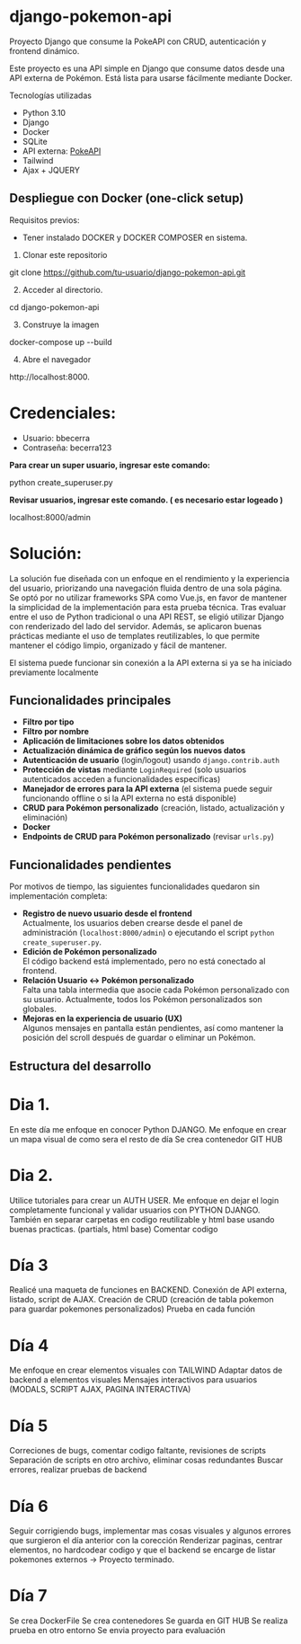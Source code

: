 # django-pokemon-api
Proyecto Django que consume la PokeAPI con CRUD, autenticación y frontend dinámico.

Este proyecto es una API simple en Django que consume datos desde una API externa de Pokémon. Está lista para usarse fácilmente mediante Docker.

Tecnologías utilizadas
- Python 3.10
- Django
- Docker
- SQLite
- API externa: [PokeAPI](https://pokeapi.co/)
- Tailwind
- Ajax + JQUERY

## Despliegue con Docker (one-click setup)

Requisitos previos: 

- Tener instalado DOCKER y DOCKER COMPOSER en sistema. 

1. Clonar este repositorio

git clone https://github.com/tu-usuario/django-pokemon-api.git

2. Acceder al directorio.
   
cd django-pokemon-api

3. Construye la imagen

docker-compose up --build

4. Abre el navegador

http://localhost:8000.


# Credenciales:

- Usuario: bbecerra
- Contraseña: becerra123

**Para crear un super usuario, ingresar este comando:**

python create_superuser.py

**Revisar usuarios, ingresar este comando. ( es necesario estar logeado )**

localhost:8000/admin

# Solución: 

La solución fue diseñada con un enfoque en el rendimiento y la experiencia del usuario, priorizando una navegación fluida dentro de una sola página.
Se optó por no utilizar frameworks SPA como Vue.js, en favor de mantener la simplicidad de la implementación para esta prueba técnica.
Tras evaluar entre el uso de Python tradicional o una API REST, se eligió utilizar Django con renderizado del lado del servidor. Además, se aplicaron buenas prácticas mediante el uso de templates reutilizables, lo que permite mantener el código limpio, organizado y fácil de mantener.

El sistema puede funcionar sin conexión a la API externa si ya se ha iniciado previamente localmente

## Funcionalidades principales

- **Filtro por tipo**
- **Filtro por nombre**
- **Aplicación de limitaciones sobre los datos obtenidos**
- **Actualización dinámica de gráfico según los nuevos datos**
- **Autenticación de usuario** (login/logout) usando `django.contrib.auth`
- **Protección de vistas** mediante `LoginRequired` (solo usuarios autenticados acceden a funcionalidades específicas)
- **Manejador de errores para la API externa** (el sistema puede seguir funcionando offline o si la API externa no está disponible)
- **CRUD para Pokémon personalizado** (creación, listado, actualización y eliminación)
- **Docker**
- **Endpoints de CRUD para Pokémon personalizado** (revisar `urls.py`)

## Funcionalidades pendientes

Por motivos de tiempo, las siguientes funcionalidades quedaron sin implementación completa:

- **Registro de nuevo usuario desde el frontend**  
  Actualmente, los usuarios deben crearse desde el panel de administración (`localhost:8000/admin`) o ejecutando el script `python create_superuser.py`.
- **Edición de Pokémon personalizado**  
  El código backend está implementado, pero no está conectado al frontend.
- **Relación Usuario ↔ Pokémon personalizado**  
  Falta una tabla intermedia que asocie cada Pokémon personalizado con su usuario. Actualmente, todos los Pokémon personalizados son globales.
- **Mejoras en la experiencia de usuario (UX)**  
  Algunos mensajes en pantalla están pendientes, así como mantener la posición del scroll después de guardar o eliminar un Pokémon.

## Estructura del desarrollo
# Dia 1. 
En este día me enfoque en conocer Python DJANGO. 
Me enfoque en crear un mapa visual de como sera el resto de día 
Se crea contenedor GIT HUB

# Dia 2. 
Utilice tutoriales para crear un AUTH USER. 
Me enfoque en dejar el login completamente funcional y validar usuarios con PYTHON DJANGO. 
También en separar carpetas en codigo reutilizable y html base usando buenas practicas. (partials, html base) 
Comentar codigo

# Día 3 
Realicé una maqueta de funciones en BACKEND. 
Conexión de API externa, listado, script de AJAX.
Creación de CRUD (creación de tabla pokemon para guardar pokemones personalizados)
Prueba en cada función

# Día 4
Me enfoque en crear elementos visuales con TAILWIND 
Adaptar datos de backend a elementos visuales
Mensajes interactivos para usuarios (MODALS, SCRIPT AJAX, PAGINA INTERACTIVA)

# Día 5
Correciones de bugs, comentar codigo faltante, revisiones de scripts
Separación de scripts en otro archivo, eliminar cosas redundantes
Buscar errores, realizar pruebas de backend

# Día 6
Seguir corrigiendo bugs, implementar mas cosas visuales y algunos errores que surgieron el día anterior con la corección 
Renderizar paginas, centrar elementos, no hardcodear codigo y que el backend se encarge de listar pokemones externos
-> Proyecto terminado. 

# Día 7
Se crea DockerFile
Se crea contenedores
Se guarda en GIT HUB 
Se realiza prueba en otro entorno
Se envia proyecto para evaluación



